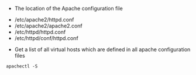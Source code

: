 * The location of the Apache configuration file
- /etc/apache2/httpd.conf
- /etc/apache2/apache2.conf
- /etc/httpd/httpd.conf
- /etc/httpd/conf/httpd.conf

* Get a list of all virtual hosts which are defined in all apache configuration files
```shell
apachectl -S
```
